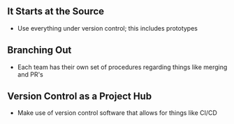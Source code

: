 ## It Starts at the Source
* Use everything under version control; this includes prototypes
## Branching Out
* Each team has their own set of procedures regarding things like merging and PR's
## Version Control as a Project Hub
* Make use of version control software that allows for things like CI/CD